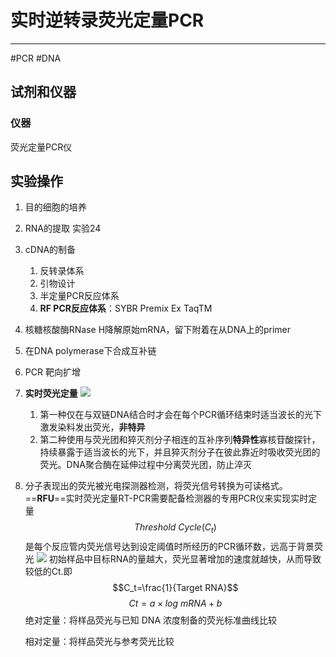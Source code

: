 # 实时逆转录荧光定量PCR
---
#PCR #DNA
## 试剂和仪器

### 仪器
荧光定量PCR仪

## 实验操作

1. 目的细胞的培养
2. RNA的提取 实验24
3. cDNA的制备
	1. 反转录体系
	2. 引物设计
	3. 半定量PCR反应体系
	4. **RF PCR反应体系**：SYBR Premix Ex TaqTM
4. 核糖核酸酶RNase H降解原始mRNA，留下附着在从DNA上的primer
5. 在DNA polymerase下合成互补链
6. PCR 靶向扩增
7. **实时荧光定量**
	![](attachments/fluorescent.bmp)
	1. 第一种仅在与双链DNA结合时才会在每个PCR循环结束时适当波长的光下激发染料发出荧光，**非特异**
	2. 第二种使用与荧光团和猝灭剂分子相连的互补序列**特异性**寡核苷酸探针，持续暴露于适当波长的光下，并且猝灭剂分子在彼此靠近时吸收荧光团的荧光。DNA聚合酶在延伸过程中分离荧光团，防止淬灭

6. 分子表现出的荧光被光电探测器检测，将荧光信号转换为可读格式。==**RFU**==实时荧光定量RT-PCR需要配备检测器的专用PCR仪来实现实时定量$$Threshold\ Cycle(C_t)$$是每个反应管内荧光信号达到设定阈值时所经历的PCR循环数，远高于背景荧光
	![](attachments/Quantitative.bmp)
	初始样品中目标RNA的量越大，荧光显著增加的速度就越快，从而导致较低的Ct.即$$C_t=\frac{1}{Target RNA}$$
	$$
	Ct=a×log \  mRNA + b
	$$
	绝对定量：将样品荧光与已知 DNA 浓度制备的荧光标准曲线比较
	
	相对定量：将样品荧光与参考荧光比较